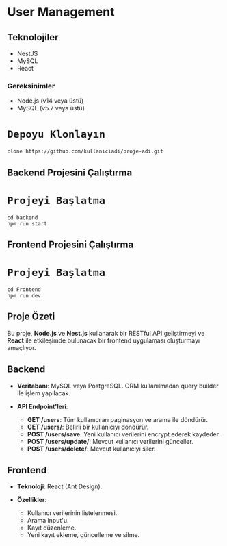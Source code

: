 # User Management

## Teknolojiler
- NestJS
- MySQL
- React

### Gereksinimler
- Node.js (v14 veya üstü)
- MySQL (v5.7 veya üstü)

# `Depoyu Klonlayın`

```
clone https://github.com/kullaniciadi/proje-adi.git
```
  
## Backend Projesini Çalıştırma

 # `Projeyi Başlatma`

```
cd backend
npm run start
 ```
## Frontend Projesini Çalıştırma

 # `Projeyi Başlatma`

 ```
cd Frontend
 npm run dev
```

## Proje Özeti

Bu proje, **Node.js** ve **Nest.js** kullanarak bir RESTful API geliştirmeyi ve **React** ile etkileşimde bulunacak bir frontend uygulaması oluşturmayı amaçlıyor.

## Backend

- **Veritabanı**: MySQL veya PostgreSQL. ORM kullanılmadan query builder ile işlem yapılacak.

- **API Endpoint'leri**:

  - **GET /users**: Tüm kullanıcıları paginasyon ve arama ile döndürür.
  - **GET /users/**: Belirli bir kullanıcıyı döndürür.
  - **POST /users/save**: Yeni kullanıcı verilerini encrypt ederek kaydeder.
  - **POST /users/update/<id>**: Mevcut kullanıcı verilerini günceller.
  - **POST /users/delete/<id>**: Mevcut kullanıcıyı siler.

## Frontend

- **Teknoloji**: React (Ant Design).

- **Özellikler**:

  - Kullanıcı verilerinin listelenmesi.
  - Arama input'u.
  - Kayıt düzenleme.
  - Yeni kayıt ekleme, güncelleme ve silme.